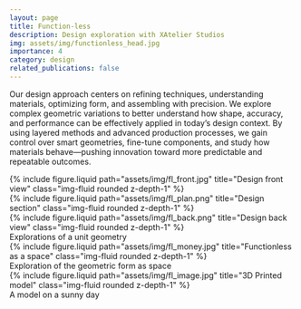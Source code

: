 ```yaml
---
layout: page
title: Function-less
description: Design exploration with XAtelier Studios
img: assets/img/functionless_head.jpg
importance: 4
category: design
related_publications: false
---
```


Our design approach centers on refining techniques, understanding materials, optimizing form, and assembling with precision. We explore complex geometric variations to better understand how shape, accuracy, and performance can be effectively applied in today’s design context. By using layered methods and advanced production processes, we gain control over smart geometries, fine-tune components, and study how materials behave—pushing innovation toward more predictable and repeatable outcomes.

<div class="row">
    <div class="col-sm mt-3 mt-md-0">
        {% include figure.liquid path="assets/img/fl_front.jpg" title="Design front view" class="img-fluid rounded z-depth-1" %}
    </div>
    <div class="col-sm mt-3 mt-md-0">
        {% include figure.liquid path="assets/img/fl_plan.png" title="Design section" class="img-fluid rounded z-depth-1" %}
    </div>
    <div class="col-sm mt-3 mt-md-0">
        {% include figure.liquid path="assets/img/fl_back.png" title="Design back view" class="img-fluid rounded z-depth-1" %}
    </div>
</div>
<div class="caption">
    Explorations of a unit geometry
</div>
<div class="row">
    <div class="col-sm mt-3 mt-md-0">
        {% include figure.liquid path="assets/img/fl_money.jpg" title="Functionless as a space" class="img-fluid rounded z-depth-1" %}
    </div>
</div>
<div class="caption">
    Exploration of the geometric form as space
</div>

<div class="row">
    <div class="col-sm mt-3 mt-md-0">
        {% include figure.liquid path="assets/img/fl_image.jpg" title="3D Printed model" class="img-fluid rounded z-depth-1" %}
    </div>
</div>
<div class="caption">
    A model on a sunny day
</div>
